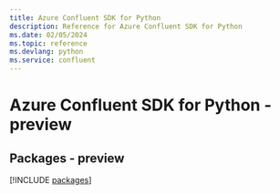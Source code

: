 ```yaml
---
title: Azure Confluent SDK for Python
description: Reference for Azure Confluent SDK for Python
ms.date: 02/05/2024
ms.topic: reference
ms.devlang: python
ms.service: confluent
---
```

# Azure Confluent SDK for Python - preview
## Packages - preview
[!INCLUDE [packages](confluent-index.md)]